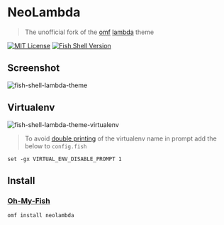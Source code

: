 # NeoLambda

> The unofficial fork of the [omf](https://github.com/oh-my-fish/oh-my-fish) [lambda](https://github.com/hasanozgan/theme-lambda) theme

[![MIT License](https://img.shields.io/badge/license-MIT-007EC7.svg?style=flat-square)](/LICENSE)
[![Fish Shell Version](https://img.shields.io/badge/fish-v2.2.0-007EC7.svg?style=flat-square)](http://fishshell.com)

## Screenshot

![fish-shell-lambda-theme](https://raw.githubusercontent.com/ipatch/theme-lambda/master/lib/fish-shell-lambda-theme.png)

## Virtualenv

![fish-shell-lambda-theme-virtualenv](https://raw.githubusercontent.com/ipatch/theme-lambda/master/lib/virtualenv.png)

> To avoid [double printing](https://raw.githubusercontent.com/ipatch/theme-lambda/master/lib/virtualenv-double-prompt.png) of the virtualenv name in prompt add the below to `config.fish`

```fish
set -gx VIRTUAL_ENV_DISABLE_PROMPT 1
```

## Install

### [Oh-My-Fish](https://github.com/oh-my-fish/oh-my-fish)

```fish
omf install neolambda
```
